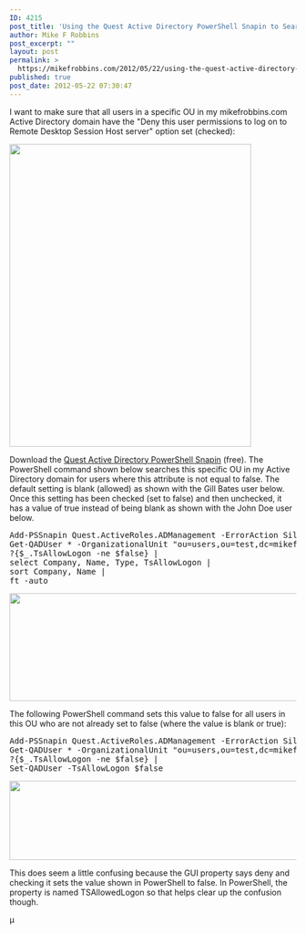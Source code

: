 ```yaml
---
ID: 4215
post_title: 'Using the Quest Active Directory PowerShell Snapin to Search For &#038; Set Attributes'
author: Mike F Robbins
post_excerpt: ""
layout: post
permalink: >
  https://mikefrobbins.com/2012/05/22/using-the-quest-active-directory-powershell-snapin-to-search-for-and-set-attributes/
published: true
post_date: 2012-05-22 07:30:47
---
```

I want to make sure that all users in a specific OU in my mikefrobbins.com Active Directory domain have the "Deny this user permissions to log on to Remote Desktop Session Host server" option set (checked):

<a href="http://mikefrobbins.com/wp-content/uploads/2012/05/deny-rdp1.png"><img class="alignnone size-full wp-image-4216" title="deny-rdp1" alt="" src="http://mikefrobbins.com/wp-content/uploads/2012/05/deny-rdp1.png" width="424" height="531" /></a>

Download the <a href="http://www.quest.com/powershell/activeroles-server.aspx" target="_blank">Quest Active Directory PowerShell Snapin</a> (free). The PowerShell command shown below searches this specific OU in my Active Directory domain for users where this attribute is not equal to false. The default setting is blank (allowed) as shown with the Gill Bates user below. Once this setting has been checked (set to false) and then unchecked, it has a value of true instead of being blank as shown with the John Doe user below.
<pre class="lang:ps decode:true">Add-PSSnapin Quest.ActiveRoles.ADManagement -ErrorAction SilentlyContinue
Get-QADUser * -OrganizationalUnit "ou=users,ou=test,dc=mikefrobbins,dc=com" |
?{$_.TsAllowLogon -ne $false} |
select Company, Name, Type, TsAllowLogon |
sort Company, Name |
ft -auto</pre>
<a href="http://mikefrobbins.com/wp-content/uploads/2012/05/deny-rdp2.png"><img class="alignnone size-full wp-image-4217" title="deny-rdp2" alt="" src="http://mikefrobbins.com/wp-content/uploads/2012/05/deny-rdp2.png" width="640" height="189" /></a>

The following PowerShell command sets this value to false for all users in this OU who are not already set to false (where the value is blank or true):
<pre class="lang:ps decode:true">Add-PSSnapin Quest.ActiveRoles.ADManagement -ErrorAction SilentlyContinue
Get-QADUser * -OrganizationalUnit "ou=users,ou=test,dc=mikefrobbins,dc=com" |
?{$_.TsAllowLogon -ne $false} |
Set-QADUser -TsAllowLogon $false</pre>
<a href="http://mikefrobbins.com/wp-content/uploads/2012/05/deny-rdp3.png"><img class="alignnone size-full wp-image-4218" title="deny-rdp3" alt="" src="http://mikefrobbins.com/wp-content/uploads/2012/05/deny-rdp3.png" width="640" height="139" /></a>

This does seem a little confusing because the GUI property says deny and checking it sets the value shown in PowerShell to false. In PowerShell, the property is named TSAllowedLogon so that helps clear up the confusion though.

µ
